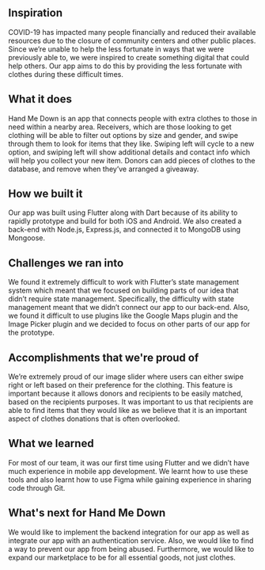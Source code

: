 ## Inspiration
COVID-19 has impacted many people financially and reduced their available resources due to the closure of community centers and other public places. Since we’re unable to help the less fortunate in ways that we were previously able to, we were inspired to create something digital that could help others. Our app aims to do this by providing the less fortunate with clothes during these difficult times.
## What it does
Hand Me Down is an app that connects people with extra clothes to those in need within a nearby area. 
Receivers, which are those looking to get clothing will be able to filter out options by size and gender, and swipe through them to look for items that they like. Swiping left will cycle to a new option, and swiping left will show additional details and contact info which will help you collect your new item. Donors can add pieces of clothes to the database, and remove when they’ve arranged a giveaway.
## How we built it
Our app was built using Flutter along with Dart because of its ability to rapidly prototype and build for both iOS and Android. We also created a back-end with Node.js, Express.js, and connected it to MongoDB using Mongoose.
## Challenges we ran into
We found it extremely difficult to work with Flutter’s state management system which meant that we focused on building parts of our idea that didn’t require state management. Specifically, the difficulty with state management meant that we didn’t connect our app to our back-end. Also, we found it difficult to use plugins like the Google Maps plugin and the Image Picker plugin and we decided to focus on other parts of our app for the prototype.
## Accomplishments that we're proud of
We’re extremely proud of our image slider where users can either swipe right or left based on their preference for the clothing. This feature is important because it allows donors and recipients to be easily matched, based on the recipients purposes. It was important to us that recipients are able to find items that they would like as we believe that it is an important aspect of clothes donations that is often overlooked.
## What we learned
For most of our team, it was our first time using Flutter and we didn’t have much experience in mobile app development. We learnt how to use these tools and also learnt how to use Figma while gaining experience in sharing code through Git.
## What's next for Hand Me Down
We would like to implement the backend integration for our app as well as integrate our app with an authentication service. Also, we would like to find a way to prevent our app from being abused. Furthermore, we would like to expand our marketplace to be for all essential goods, not just clothes.
